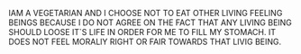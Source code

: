 IAM A VEGETARIAN AND I CHOOSE NOT TO EAT OTHER LIVING FEELING BEINGS BECAUSE I DO NOT AGREE ON THE FACT THAT ANY LIVING BEING SHOULD LOOSE IT`S LIFE IN ORDER FOR ME TO FILL MY STOMACH. IT DOES NOT FEEL MORALlY RIGHT OR FAIR TOWARDS THAT LIVIG BEING.
